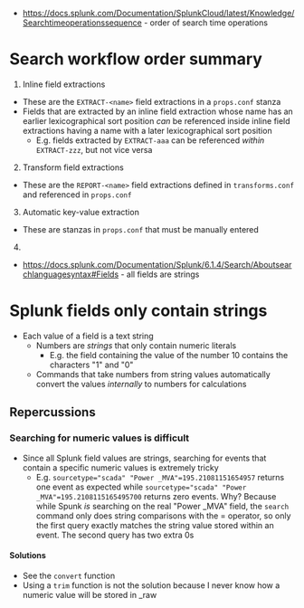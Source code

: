 - https://docs.splunk.com/Documentation/SplunkCloud/latest/Knowledge/Searchtimeoperationssequence - order of search time operations
# Search workflow order summary
1. Inline field extractions
  - These are the `EXTRACT-<name>` field extractions in a `props.conf` stanza
  - Fields that are extracted by an inline field extraction whose name has an earlier lexicographical sort position _can_ be referenced inside inline
    field extractions having a name with a later lexicographical sort position
      - E.g. fields extracted by `EXTRACT-aaa` can be referenced _within_ `EXTRACT-zzz`, but not vice versa
2. Transform field extractions
  - These are the `REPORT-<name>` field extractions defined in `transforms.conf` and referenced in `props.conf`
3. Automatic key-value extraction
  - These are stanzas in `props.conf` that must be manually entered
4. 











- https://docs.splunk.com/Documentation/Splunk/6.1.4/Search/Aboutsearchlanguagesyntax#Fields - all fields are strings
# Splunk fields only contain strings
- Each value of a field is a text string
  - Numbers are *strings* that only contain numeric literals
    - E.g. the field containing the value of the number 10 contains the characters "1" and "0"
  - Commands that take numbers from string values automatically convert the values *internally* to numbers for calculations
## Repercussions
### Searching for numeric values is difficult
- Since all Splunk field values are strings, searching for events that contain a specific numeric values is extremely tricky
  - E.g. `sourcetype="scada" "Power _MVA"=195.21081151654957` returns one event as expected while `sourcetype="scada" "Power
    _MVA"=195.2108115165495700` returns zero events. Why? Because while Spunk *is* searching on the real "Power _MVA" field, the `search` command only
    does string comparisons with the = operator, so only the first query exactly matches the string value stored within an event. The second query has
    two extra 0s
#### Solutions
- See the `convert` function
- Using a `trim` function is not the solution because I never know how a numeric value will be stored in _raw